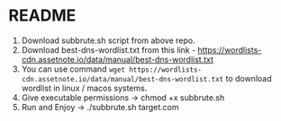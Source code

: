 # README

1. Download subbrute.sh script from above repo.
2. Download best-dns-wordlist.txt from this link - https://wordlists-cdn.assetnote.io/data/manual/best-dns-wordlist.txt
3. You can use command `wget https://wordlists-cdn.assetnote.io/data/manual/best-dns-wordlist.txt` to download wordlist in linux / macos systems.
4. Give executable permissions -> chmod +x subbrute.sh
5. Run and Enjoy ->  ./subbrute.sh target.com 
